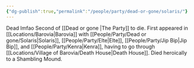```yaml
---
{"dg-publish":true,"permalink":"/people/party/dead-or-gone/solaris/"}
---
```


Dead lmfao
Second of [[Dead or gone \|The Party]] to die.
First appeared in [[Locations/Barovia\|Barovia]] with [[People/Party/Dead or gone/Solaris\|Solaris]], [[People/Party/Elte\|Elte]], [[People/Party/Jip Bip\|Jip Bip]], and [[People/Party/Kenra\|Kenra]], having to go through [[Locations/Village of Barovia/Death House\|Death House]].
Died heroically to a Shambling Mound.